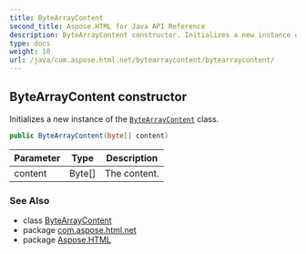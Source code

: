 ```yaml
---
title: ByteArrayContent
second_title: Aspose.HTML for Java API Reference
description: ByteArrayContent constructor. Initializes a new instance of the ByteArrayContent class
type: docs
weight: 10
url: /java/com.aspose.html.net/bytearraycontent/bytearraycontent/
---
```

## ByteArrayContent constructor

Initializes a new instance of the [`ByteArrayContent`](../) class.

```java
public ByteArrayContent(byte[] content)
```

| Parameter | Type | Description |
| --- | --- | --- |
| content | Byte[] | The content. |

### See Also

* class [ByteArrayContent](../)
* package [com.aspose.html.net](../../../com.aspose.html.net/)
* package [Aspose.HTML](../../../)
